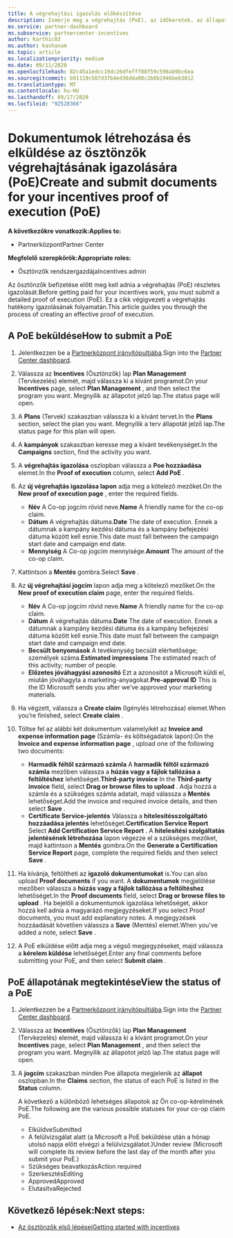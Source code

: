 ```yaml
---
title: A végrehajtási igazolás előkészítése
description: Ismerje meg a végrehajtás (PoE), az időkeretek, az állapot megtekintése és a beküldési irányelvek fontosságát.
ms.service: partner-dashboard
ms.subservice: partnercenter-incentives
author: Karthic83
ms.author: kashanum
ms.topic: article
ms.localizationpriority: medium
ms.date: 09/11/2020
ms.openlocfilehash: 82c45a1edcc19dc26dfefff88f59c598ab9bc6ea
ms.sourcegitcommit: b91119c587d37b4ed36dda00c2b0b1946beb3012
ms.translationtype: MT
ms.contentlocale: hu-HU
ms.lasthandoff: 09/17/2020
ms.locfileid: "92528366"
---
```

# <a name="create-and-submit-documents-for-your-incentives-proof-of-execution-poe"></a><span data-ttu-id="873e5-103">Dokumentumok létrehozása és elküldése az ösztönzők végrehajtásának igazolására (PoE)</span><span class="sxs-lookup"><span data-stu-id="873e5-103">Create and submit documents for your incentives proof of execution (PoE)</span></span>

<span data-ttu-id="873e5-104">**A következőkre vonatkozik:**</span><span class="sxs-lookup"><span data-stu-id="873e5-104">**Applies to:**</span></span>

- <span data-ttu-id="873e5-105">Partnerközpont</span><span class="sxs-lookup"><span data-stu-id="873e5-105">Partner Center</span></span>

<span data-ttu-id="873e5-106">**Megfelelő szerepkörök:**</span><span class="sxs-lookup"><span data-stu-id="873e5-106">**Appropriate roles:**</span></span>

- <span data-ttu-id="873e5-107">Ösztönzők rendszergazdája</span><span class="sxs-lookup"><span data-stu-id="873e5-107">Incentives admin</span></span>

<span data-ttu-id="873e5-108">Az ösztönzők befizetése előtt meg kell adnia a végrehajtás (PoE) részletes igazolását.</span><span class="sxs-lookup"><span data-stu-id="873e5-108">Before getting paid for your incentives work, you must submit a detailed proof of execution (PoE).</span></span> <span data-ttu-id="873e5-109">Ez a cikk végigvezeti a végrehajtás hatékony igazolásának folyamatán.</span><span class="sxs-lookup"><span data-stu-id="873e5-109">This article guides you through the process of creating an effective proof of execution.</span></span>

## <a name="how-to-submit-a-poe"></a><span data-ttu-id="873e5-110">A PoE beküldése</span><span class="sxs-lookup"><span data-stu-id="873e5-110">How to submit a PoE</span></span>

1. <span data-ttu-id="873e5-111">Jelentkezzen be a [Partnerközpont irányítópultjába](https://partner.microsoft.com/dashboard/).</span><span class="sxs-lookup"><span data-stu-id="873e5-111">Sign into the [Partner Center dashboard](https://partner.microsoft.com/dashboard/).</span></span>

2. <span data-ttu-id="873e5-112">Válassza az **Incentives** (Ösztönzők) lap **Plan Management** (Tervkezelés) elemét, majd válassza ki a kívánt programot.</span><span class="sxs-lookup"><span data-stu-id="873e5-112">On your **Incentives** page, select **Plan Management** , and then select the program you want.</span></span> <span data-ttu-id="873e5-113">Megnyílik az állapotot jelző lap.</span><span class="sxs-lookup"><span data-stu-id="873e5-113">The status page will open.</span></span>

3. <span data-ttu-id="873e5-114">A **Plans** (Tervek) szakaszban válassza ki a kívánt tervet.</span><span class="sxs-lookup"><span data-stu-id="873e5-114">In the **Plans** section, select the plan you want.</span></span> <span data-ttu-id="873e5-115">Megnyílik a terv állapotát jelző lap.</span><span class="sxs-lookup"><span data-stu-id="873e5-115">The status page for this plan will open.</span></span>

4. <span data-ttu-id="873e5-116">A **kampányok** szakaszban keresse meg a kívánt tevékenységet.</span><span class="sxs-lookup"><span data-stu-id="873e5-116">In the **Campaigns** section, find the activity you want.</span></span>

5. <span data-ttu-id="873e5-117">A **végrehajtás igazolása** oszlopban válassza a **Poe hozzáadása** elemet.</span><span class="sxs-lookup"><span data-stu-id="873e5-117">In the **Proof of execution** column, select **Add PoE** .</span></span>

6. <span data-ttu-id="873e5-118">Az **új végrehajtás igazolása lapon** adja meg a kötelező mezőket.</span><span class="sxs-lookup"><span data-stu-id="873e5-118">On the **New proof of execution page** , enter the required fields.</span></span>

   - <span data-ttu-id="873e5-119">**Név**  A Co-op jogcím rövid neve.</span><span class="sxs-lookup"><span data-stu-id="873e5-119">**Name**  A friendly name for the co-op claim.</span></span>
   - <span data-ttu-id="873e5-120">**Dátum**  A végrehajtás dátuma.</span><span class="sxs-lookup"><span data-stu-id="873e5-120">**Date**  The date of execution.</span></span> <span data-ttu-id="873e5-121">Ennek a dátumnak a kampány kezdési dátuma és a kampány befejezési dátuma között kell esnie.</span><span class="sxs-lookup"><span data-stu-id="873e5-121">This date must fall between the campaign start date and campaign end date.</span></span>
   - <span data-ttu-id="873e5-122">**Mennyiség**  A Co-op jogcím mennyisége.</span><span class="sxs-lookup"><span data-stu-id="873e5-122">**Amount**  The amount of the co-op claim.</span></span>

7. <span data-ttu-id="873e5-123">Kattintson a **Mentés** gombra.</span><span class="sxs-lookup"><span data-stu-id="873e5-123">Select **Save** .</span></span>

8. <span data-ttu-id="873e5-124">Az **új végrehajtási jogcím** lapon adja meg a kötelező mezőket.</span><span class="sxs-lookup"><span data-stu-id="873e5-124">On the **New proof of execution claim** page, enter the required fields.</span></span>

   - <span data-ttu-id="873e5-125">**Név**  A Co-op jogcím rövid neve.</span><span class="sxs-lookup"><span data-stu-id="873e5-125">**Name**  A friendly name for the co-op claim.</span></span>
   - <span data-ttu-id="873e5-126">**Dátum**  A végrehajtás dátuma.</span><span class="sxs-lookup"><span data-stu-id="873e5-126">**Date**  The date of execution.</span></span> <span data-ttu-id="873e5-127">Ennek a dátumnak a kampány kezdési dátuma és a kampány befejezési dátuma között kell esnie.</span><span class="sxs-lookup"><span data-stu-id="873e5-127">This date must fall between the campaign start date and campaign end date.</span></span>
   - <span data-ttu-id="873e5-128">**Becsült benyomások**   A tevékenység becsült elérhetősége; személyek száma.</span><span class="sxs-lookup"><span data-stu-id="873e5-128">**Estimated impressions**   The estimated reach of this activity; number of people.</span></span>
   - <span data-ttu-id="873e5-129">**Előzetes jóváhagyási azonosító**   Ezt a azonosítót a Microsoft küldi el, miután jóváhagyta a marketing-anyagokat.</span><span class="sxs-lookup"><span data-stu-id="873e5-129">**Pre-approval ID**   This is the ID Microsoft sends you after we’ve approved your marketing materials.</span></span>

9. <span data-ttu-id="873e5-130">Ha végzett, válassza a **Create claim** (Igénylés létrehozása) elemet.</span><span class="sxs-lookup"><span data-stu-id="873e5-130">When you’re finished, select **Create claim** .</span></span>

10. <span data-ttu-id="873e5-131">Töltse fel az alábbi két dokumentum valamelyikét az **Invoice and expense information page** (Számla- és költségadatok lapon):</span><span class="sxs-lookup"><span data-stu-id="873e5-131">On the **Invoice and expense information page** , upload one of the following two documents:</span></span>
    - <span data-ttu-id="873e5-132">**Harmadik féltől származó számla**  A **harmadik féltől származó számla** mezőben válassza a **húzás vagy a fájlok tallózása a feltöltéshez** lehetőséget.</span><span class="sxs-lookup"><span data-stu-id="873e5-132">**Third-party invoice**  In the **Third-party invoice** field, select **Drag or browse files to upload** .</span></span> <span data-ttu-id="873e5-133">Adja hozzá a számla és a szükséges számla adatait, majd válassza a **Mentés** lehetőséget.</span><span class="sxs-lookup"><span data-stu-id="873e5-133">Add the invoice and required invoice details, and then select **Save** .</span></span>
    - <span data-ttu-id="873e5-134">**Certificate Service-jelentés**  Válassza a **hitelesítésszolgáltató hozzáadása jelentés** lehetőséget.</span><span class="sxs-lookup"><span data-stu-id="873e5-134">**Certification Service Report**  Select **Add Certification Service Report** .</span></span> <span data-ttu-id="873e5-135">A **hitelesítési szolgáltatás jelentésének létrehozása** lapon végezze el a szükséges mezőket, majd kattintson a **Mentés** gombra.</span><span class="sxs-lookup"><span data-stu-id="873e5-135">On the **Generate a Certification Service Report** page, complete the required fields and then select **Save** .</span></span>

11. <span data-ttu-id="873e5-136">Ha kívánja, feltöltheti az **igazoló dokumentumokat** is.</span><span class="sxs-lookup"><span data-stu-id="873e5-136">You can also upload **Proof documents** if you want.</span></span> <span data-ttu-id="873e5-137">A **dokumentumok** megjelölése mezőben válassza a **húzás vagy a fájlok tallózása a feltöltéshez** lehetőséget.</span><span class="sxs-lookup"><span data-stu-id="873e5-137">In the **Proof documents** field, select **Drag or browse files to upload** .</span></span> <span data-ttu-id="873e5-138">Ha bejelöli a dokumentumok igazolása lehetőséget, akkor hozzá kell adnia a magyarázó megjegyzéseket.</span><span class="sxs-lookup"><span data-stu-id="873e5-138">If you select Proof documents, you must add explanatory notes.</span></span> <span data-ttu-id="873e5-139">A megjegyzések hozzáadását követően válassza a **Save** (Mentés) elemet.</span><span class="sxs-lookup"><span data-stu-id="873e5-139">When you’ve added a note, select **Save** .</span></span>

12. <span data-ttu-id="873e5-140">A PoE elküldése előtt adja meg a végső megjegyzéseket, majd válassza a **kérelem küldése** lehetőséget.</span><span class="sxs-lookup"><span data-stu-id="873e5-140">Enter any final comments before submitting your PoE, and then select **Submit claim** .</span></span>

## <a name="view-the-status-of-a-poe"></a><span data-ttu-id="873e5-141">PoE állapotának megtekintése</span><span class="sxs-lookup"><span data-stu-id="873e5-141">View the status of a PoE</span></span>

1. <span data-ttu-id="873e5-142">Jelentkezzen be a [Partnerközpont irányítópultjába](https://partner.microsoft.com/dashboard/).</span><span class="sxs-lookup"><span data-stu-id="873e5-142">Sign into the [Partner Center dashboard](https://partner.microsoft.com/dashboard/).</span></span>

2. <span data-ttu-id="873e5-143">Válassza az **Incentives** (Ösztönzők) lap **Plan Management** (Tervkezelés) elemét, majd válassza ki a kívánt programot.</span><span class="sxs-lookup"><span data-stu-id="873e5-143">On your **Incentives** page, select **Plan Management** , and then select the program you want.</span></span> <span data-ttu-id="873e5-144">Megnyílik az állapotot jelző lap.</span><span class="sxs-lookup"><span data-stu-id="873e5-144">The status page will open.</span></span>

3. <span data-ttu-id="873e5-145">A **jogcím** szakaszban minden Poe állapota megjelenik az **állapot** oszlopban.</span><span class="sxs-lookup"><span data-stu-id="873e5-145">In the **Claims** section, the status of each PoE is listed in the **Status** column.</span></span>

   <span data-ttu-id="873e5-146">A következő a különböző lehetséges állapotok az Ön co-op-kérelmének PoE.</span><span class="sxs-lookup"><span data-stu-id="873e5-146">The following are the various possible statuses for your co-op claim PoE.</span></span>

   - <span data-ttu-id="873e5-147">Elküldve</span><span class="sxs-lookup"><span data-stu-id="873e5-147">Submitted</span></span>
   - <span data-ttu-id="873e5-148">A felülvizsgálat alatt (a Microsoft a PoE beküldése után a hónap utolsó napja előtt elvégzi a felülvizsgálatot.)</span><span class="sxs-lookup"><span data-stu-id="873e5-148">Under review (Microsoft will complete its review before the last day of the month after you submit your PoE.)</span></span>
   - <span data-ttu-id="873e5-149">Szükséges beavatkozás</span><span class="sxs-lookup"><span data-stu-id="873e5-149">Action required</span></span>
   - <span data-ttu-id="873e5-150">Szerkesztés</span><span class="sxs-lookup"><span data-stu-id="873e5-150">Editing</span></span>
   - <span data-ttu-id="873e5-151">Approved</span><span class="sxs-lookup"><span data-stu-id="873e5-151">Approved</span></span>
   - <span data-ttu-id="873e5-152">Elutasítva</span><span class="sxs-lookup"><span data-stu-id="873e5-152">Rejected</span></span>

## <a name="next-steps"></a><span data-ttu-id="873e5-153">Következő lépések:</span><span class="sxs-lookup"><span data-stu-id="873e5-153">Next steps:</span></span>

- [<span data-ttu-id="873e5-154">Az ösztönzők első lépései</span><span class="sxs-lookup"><span data-stu-id="873e5-154">Getting started with incentives</span></span>](incentives-get-started-intro.md)